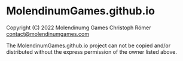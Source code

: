 # MolendinumGames.github.io

Copyright (C) 2022 Molendinumg Games Christoph Römer
contact@molendinumgames.com

The MolendinumGames.github.io project can not be copied and/or distributed without the express
permission of the owner listed above.
